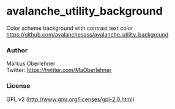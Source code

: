 # avalanche_utility_background
Color scheme background with contrast text color  
https://github.com/avalanchesass/avalanche_utility_background

### Author
Markus Oberlehner  
Twitter: https://twitter.com/MaOberlehner

### License
GPL v2 (http://www.gnu.org/licenses/gpl-2.0.html)
